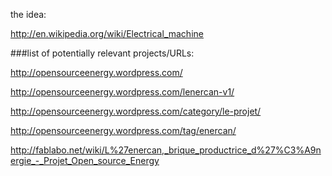 the idea:

http://en.wikipedia.org/wiki/Electrical_machine


###list of potentially relevant projects/URLs:

http://opensourceenergy.wordpress.com/

http://opensourceenergy.wordpress.com/lenercan-v1/

http://opensourceenergy.wordpress.com/category/le-projet/

http://opensourceenergy.wordpress.com/tag/enercan/

http://fablabo.net/wiki/L%27enercan,_brique_productrice_d%27%C3%A9nergie_-_Projet_Open_source_Energy
